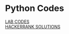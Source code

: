 # Python Codes
[LAB CODES](https://github.com/atharva-narkhede/SRM-Sem3/tree/main/Python/Lab)\
[HACKERRANK SOLUTIONS](https://github.com/THUNDERANKUSH/HACKERRANK-CODES)
